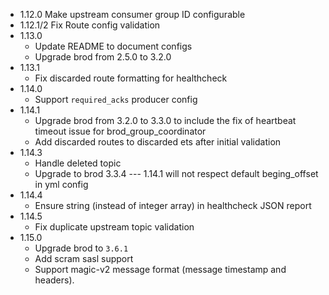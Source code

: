 - 1.12.0
    Make upstream consumer group ID configurable
- 1.12.1/2
    Fix Route config validation
- 1.13.0
    * Update README to document configs
    * Upgrade brod from 2.5.0 to 3.2.0
- 1.13.1
    * Fix discarded route formatting for healthcheck
- 1.14.0
    * Support `required_acks` producer config
- 1.14.1
    * Upgrade brod from 3.2.0 to 3.3.0 to include the fix of heartbeat timeout issue for brod_group_coordinator
    * Add discarded routes to discarded ets after initial validation
- 1.14.3
    * Handle deleted topic
    * Upgrade to brod 3.3.4 --- 1.14.1 will not respect default beging_offset in yml config
- 1.14.4
    * Ensure string (instead of integer array) in healthcheck JSON report
- 1.14.5
    * Fix duplicate upstream topic validation
- 1.15.0
    * Upgrade brod to `3.6.1`
    * Add scram sasl support
    * Support magic-v2 message format (message timestamp and headers).

